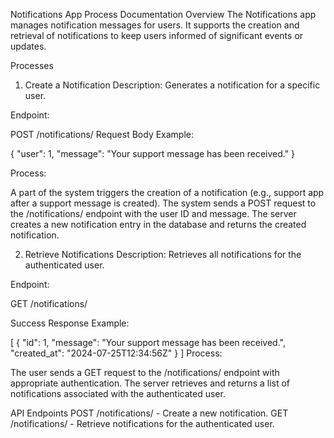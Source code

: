 Notifications App Process Documentation
Overview
The Notifications app manages notification messages for users. It supports the creation and retrieval of notifications to keep users informed of significant events or updates.

Processes

1. Create a Notification
Description: Generates a notification for a specific user.

Endpoint:

POST /notifications/
Request Body Example:


{
    "user": 1,
    "message": "Your support message has been received."
}


Process:

A part of the system triggers the creation of a notification (e.g., support app after a support message is created).
The system sends a POST request to the /notifications/ endpoint with the user ID and message.
The server creates a new notification entry in the database and returns the created notification.

2. Retrieve Notifications
Description: Retrieves all notifications for the authenticated user.

Endpoint:

GET /notifications/

Success Response Example:

[
    {
        "id": 1,
        "message": "Your support message has been received.",
        "created_at": "2024-07-25T12:34:56Z"
    }
]
Process:

The user sends a GET request to the /notifications/ endpoint with appropriate authentication.
The server retrieves and returns a list of notifications associated with the authenticated user.


API Endpoints
POST /notifications/ - Create a new notification.
GET /notifications/ - Retrieve notifications for the authenticated user.